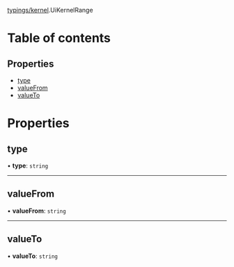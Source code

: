 [typings/kernel](../modules/typings_kernel.md).UiKernelRange

# Table of contents

## Properties

- [type](typings_kernel.UiKernelRange.md#type)
- [valueFrom](typings_kernel.UiKernelRange.md#valuefrom)
- [valueTo](typings_kernel.UiKernelRange.md#valueto)

# Properties

## type

• **type**: `string`

___

## valueFrom

• **valueFrom**: `string`

___

## valueTo

• **valueTo**: `string`
